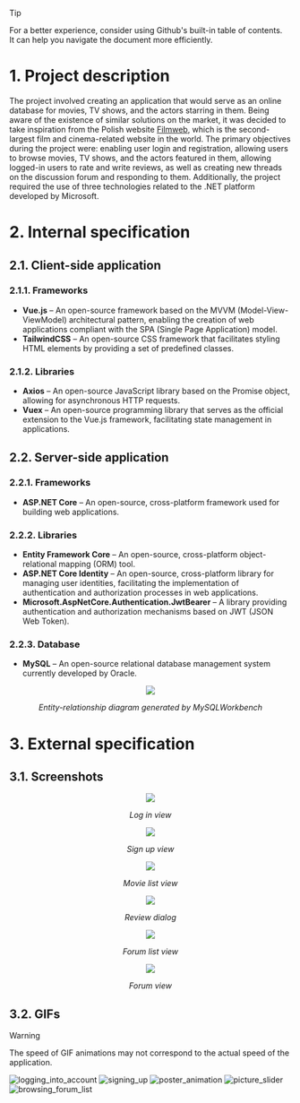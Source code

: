 > [!TIP]
> For a better experience, consider using Github's built-in table of contents.  
> It can help you navigate the document more efficiently.

# 1. Project description  
The project involved creating an application that would serve as an online database for movies, TV shows, and the actors starring in them. Being aware of the existence of similar solutions on the market, it was decided to take inspiration from the Polish website [Filmweb](https://www.filmweb.pl/), which is the second-largest film and cinema-related website in the world. The primary objectives during the project were: enabling user login and registration, allowing users to browse movies, TV shows, and the actors featured in them, allowing logged-in users to rate and write reviews, as well as creating new threads on the discussion forum and responding to them. Additionally, the project required the use of three technologies related to the .NET platform developed by Microsoft.

# 2. Internal specification

## 2.1. Client-side application

### 2.1.1. Frameworks
- **Vue.js** – An open-source framework based on the MVVM (Model-View-ViewModel) architectural pattern, enabling the creation of web applications compliant with the SPA (Single Page Application) model.
- **TailwindCSS** – An open-source CSS framework that facilitates styling HTML elements by providing a set of predefined classes.

### 2.1.2. Libraries
- **Axios** – An open-source JavaScript library based on the Promise object, allowing for asynchronous HTTP requests.
- **Vuex** – An open-source programming library that serves as the official extension to the Vue.js framework, facilitating state management in applications.

## 2.2. Server-side application

### 2.2.1. Frameworks
- **ASP.NET Core** – An open-source, cross-platform framework used for building web applications.

### 2.2.2. Libraries
- **Entity Framework Core** – An open-source, cross-platform object-relational mapping (ORM) tool.
- **ASP.NET Core Identity** – An open-source, cross-platform library for managing user identities, facilitating the implementation of authentication and authorization processes in web applications.
- **Microsoft.AspNetCore.Authentication.JwtBearer** – A library providing authentication and authorization mechanisms based on JWT (JSON Web Token).

### 2.2.3. Database
- **MySQL** – An open-source relational database management system currently developed by Oracle.

<div align="center">
  <img src="https://github.com/user-attachments/assets/c54c751f-f7f5-4a92-b46b-422aea4db957">
  <p><em>Entity-relationship diagram generated by MySQLWorkbench</em></p>
</div>

# 3. External specification

## 3.1. Screenshots
<div align="center">
  <img src="https://github.com/user-attachments/assets/638d9ea5-51d8-40cd-9a00-d00fb6fb3b50">
  <p><em>Log in view</em></p>
  <img src="https://github.com/user-attachments/assets/466042fd-63c4-40d0-971e-f4ce5c696a30">
  <p><em>Sign up view</em></p>
  <img src="https://github.com/user-attachments/assets/c39720eb-8f6a-4cc8-a420-f36ec7d49fbf">
  <p><em>Movie list view</em></p>
  <img src="https://github.com/user-attachments/assets/60bb70ae-90f0-4753-b81b-78b6a6cd48cf">
  <p><em>Review dialog</em></p>
  <img src="https://github.com/user-attachments/assets/f6654569-e22b-4db0-ac4a-d7c3f13c4614">
  <p><em>Forum list view</em></p>
  <img src="https://github.com/user-attachments/assets/d68c4318-ede0-427d-a815-7a038181204d">
  <p><em>Forum view</em></p>
</div>

## 3.2. GIFs
> [!WARNING]
> The speed of GIF animations may not correspond to the actual speed of the application.

![logging_into_account](https://github.com/user-attachments/assets/05d94535-0c15-4baf-aa4e-3f316244f65e)
![signing_up](https://github.com/user-attachments/assets/ca34fd48-4b8c-4f11-94b0-a872b458cb51)
![poster_animation](https://github.com/user-attachments/assets/58adb7c7-3785-4ea2-8257-9053c11a5810)
![picture_slider](https://github.com/user-attachments/assets/d8408c6d-6c73-4526-a4b8-6d8038e89754)
![browsing_forum_list](https://github.com/user-attachments/assets/99bfd8ee-fa9d-4fe2-9781-1172797e564c)
